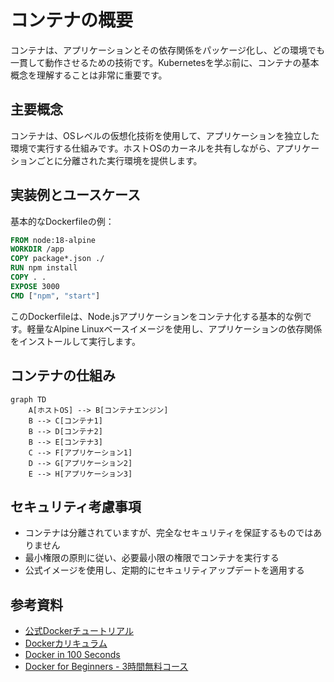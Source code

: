 # コンテナの概要

コンテナは、アプリケーションとその依存関係をパッケージ化し、どの環境でも一貫して動作させるための技術です。Kubernetesを学ぶ前に、コンテナの基本概念を理解することは非常に重要です。

## 主要概念

コンテナは、OSレベルの仮想化技術を使用して、アプリケーションを独立した環境で実行する仕組みです。ホストOSのカーネルを共有しながら、アプリケーションごとに分離された実行環境を提供します。

## 実装例とユースケース

基本的なDockerfileの例：

```dockerfile
FROM node:18-alpine
WORKDIR /app
COPY package*.json ./
RUN npm install
COPY . .
EXPOSE 3000
CMD ["npm", "start"]
```

このDockerfileは、Node.jsアプリケーションをコンテナ化する基本的な例です。軽量なAlpine Linuxベースイメージを使用し、アプリケーションの依存関係をインストールして実行します。

## コンテナの仕組み

```mermaid
graph TD
    A[ホストOS] --> B[コンテナエンジン]
    B --> C[コンテナ1]
    B --> D[コンテナ2]
    B --> E[コンテナ3]
    C --> F[アプリケーション1]
    D --> G[アプリケーション2]
    E --> H[アプリケーション3]
```

## セキュリティ考慮事項

- コンテナは分離されていますが、完全なセキュリティを保証するものではありません
- 最小権限の原則に従い、必要最小限の権限でコンテナを実行する
- 公式イメージを使用し、定期的にセキュリティアップデートを適用する

## 参考資料

- [公式Dockerチュートリアル](https://docs.docker.com/get-started/)
- [Dockerカリキュラム](https://docker-curriculum.com/)
- [Docker in 100 Seconds](https://www.youtube.com/watch?v=Gjnup-PuquQ)
- [Docker for Beginners - 3時間無料コース](https://www.youtube.com/watch?v=fqMOX6JJhGo)

